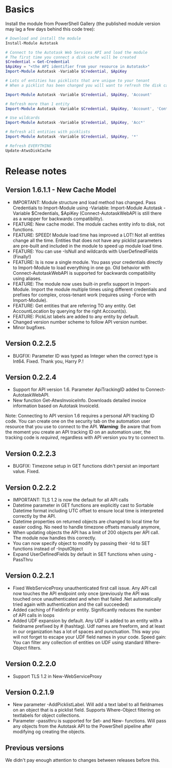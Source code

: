 # Basics

Install the module from PowerShell Gallery (the published module version may lag a few days behind this code tree):

```powershell
# Download and install the module
Install-Module Autotask

# Connect to the Autotask Web Services API and load the module
# The first time you connect a disk cache will be created
$Credential = Get-Credential
$ApiKey = "<the API identifier from your resource in Autotask>"
Import-Module Autotask -Variable $Credential, $ApiKey 

# Lots of entities has picklists that are unique to your tenant
# When a picklist has been changed you will want to refresh the disk cache

Import-Module Autotask -Variable $Credential, $ApiKey, 'Account'

# Refresh more than 1 entity
Import-Module Autotask -Variable $Credential, $ApiKey, 'Account', 'Contact'

# Use wildcards
Import-Module Autotask -Variable $Credential, $ApiKey, 'Acc*'

# Refresh all entities with picklists
Import-Module Autotask -Variable $Credential, $ApiKey, '*'

# Refresh EVERYTHING 
Update-AtwsDiskCache
```

# Release notes

## Version 1.6.1.1 - New Cache Model

- IMPORTANT: Module structure and load method has changed. Pass Credentials to Import-Module using -Variable: Import-Module Autotask -Variable $Credentials, $ApiKey (Connect-AutotaskWebAPI is still there as a wrapper for backwards compatibility).
- FEATURE: New cache model. The module caches entity info to disk, not functions.
- FEATURE: SPEED! Module load time has improved a LOT! Not all entities change all the time. Entities that does not have any picklist parameters are pre-built and included in the module to speed up module load time.
- FEATURE: You can use -IsNull and wildcards with UserDefinedFields (Finally!)
- FEATURE: Is is now a single module. You pass your credentials directly to Import-Module to load everything in one go. Old behavior with Connect-AutotaskWebAPI is supported for backwards compatibility using aliases.
- FEATURE: The module now uses built-in prefix support in Import-Module. Import the module multiple times using different credentials and prefixes for complex, cross-tenant work (requires using -Force with Import-Module).
- FEATURE: Get entities that are referring TO any entity. Get AccountLocation by querying for the right Account(s).
- FEATURE: PickList labels are added to any entity by default.
- Changed version number scheme to follow API version number.
- Minor bugfixes.

## Version 0.2.2.5

- BUGFIX: Parameter ID was typed as Integer when the correct type is Int64. Fixed. Thank you, Harry P.!

## Version 0.2.2.4

- Support for API version 1.6. Parameter ApiTrackingID added to Connect-AutotaskWebAPI.
- New function Get-AtwsInvoiceInfo. Downloads detailed invoice information based on Autotask InvoiceId.

Note: Connecting to API version 1.6 requires a personal API tracking ID code. You can create one on the security tab on the automation user resource that you use to connect to the API. **Warning**: Be aware that from the moment you create an API tracking ID on an automation user, the tracking code is *required*, regardless with API version you try to connect to.

## Version 0.2.2.3

- BUGFIX: Timezone setup in GET functions didn't persist an important value. Fixed.

## Version 0.2.2.2

- IMPORTANT: TLS 1.2 is now the default for all API calls
- Datetime parameter in GET functions are explicitly cast to Sortable Datetime format including UTC offset to ensure local time is interpreted correctly by the API.
- Datetime properties on returned objects are changed to local time for easier coding. No need to handle timezone offsets manually anymore,
- When updating objects the API has a limit of 200 objects per API call. The module now handles this correctly.
- You can now specify object to modify by passing their -Id to SET functions instead of -InputObject
- Expand UserDefinedFields by default in SET functions when using -PassThru

## Version 0.2.2.1

- Fixed WebServiceProxy unauthenticated first call issue. Any API call now touches the API endpoint only once (previously the API was touched once unauthenticated and when that failed .Net automatically tried again with authentication and the call succeeded)
- Added caching of Fieldinfo pr entity. Significantly reduces the number of API calls in loops
- Added UDF expansion by default. Any UDF is added to an entity with a fieldname prefixed by # (hashtag). Udf names are freeform, and at least in our organization has a lot of spaces and punctuation. This way you will not forget to escape your UDF field names in your code. Speed gain: You can filter any collection of entities on UDF using standard Where-Object filters.

## Version 0.2.2.0

- Support TLS 1.2 in New-WebServiceProxy

## Version 0.2.1.9

- New parameter -AddPicklistLabel. Will add a text label to all fieldnames on an object that is a picklist field. Supports Where-Object filtering on textlabels for object collections.
- Parameter -passthru is supported for Set- and New- functions. Will pass any objects from the Autotask API to the PowerShell pipeline after modifying og creating the objects.

## Previous versions

We didn't pay enough attention to changes between releases before this.